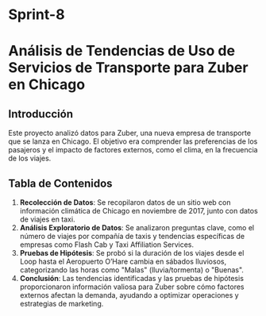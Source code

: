 # Sprint-8
# Análisis de Tendencias de Uso de Servicios de Transporte para Zuber en Chicago

## Introducción

Este proyecto analizó datos para Zuber, una nueva empresa de transporte que se lanza en Chicago. El objetivo era comprender las preferencias de los pasajeros y el impacto de factores externos, como el clima, en la frecuencia de los viajes.

## Tabla de Contenidos

1. **Recolección de Datos**: Se recopilaron datos de un sitio web con información climática de Chicago en noviembre de 2017, junto con datos de viajes en taxi.
2. **Análisis Exploratorio de Datos**: Se analizaron preguntas clave, como el número de viajes por compañía de taxis y tendencias específicas de empresas como Flash Cab y Taxi Affiliation Services.
3. **Pruebas de Hipótesis**: Se probó si la duración de los viajes desde el Loop hasta el Aeropuerto O’Hare cambia en sábados lluviosos, categorizando las horas como "Malas" (lluvia/tormenta) o "Buenas".
4. **Conclusión**: Las tendencias identificadas y las pruebas de hipótesis proporcionaron información valiosa para Zuber sobre cómo factores externos afectan la demanda, ayudando a optimizar operaciones y estrategias de marketing.
